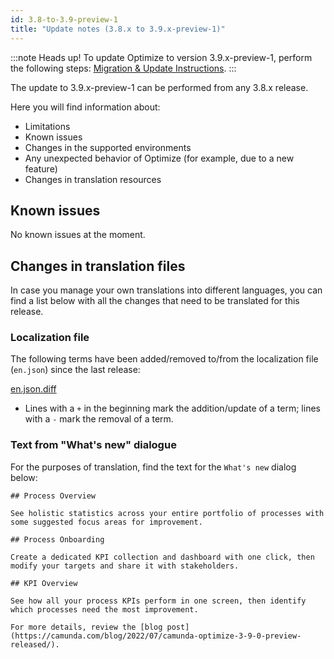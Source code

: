 ```yaml
---
id: 3.8-to-3.9-preview-1
title: "Update notes (3.8.x to 3.9.x-preview-1)"
---
```


:::note Heads up!
To update Optimize to version 3.9.x-preview-1, perform the following steps: [Migration & Update Instructions](./instructions.md).
:::

The update to 3.9.x-preview-1 can be performed from any 3.8.x release.

Here you will find information about:

- Limitations
- Known issues
- Changes in the supported environments
- Any unexpected behavior of Optimize (for example, due to a new feature)
- Changes in translation resources

## Known issues

No known issues at the moment.

## Changes in translation files

In case you manage your own translations into different languages, you can find a list below with all the changes that need to be translated for this release.

### Localization file

The following terms have been added/removed to/from the localization file (`en.json`) since the last release:

[en.json.diff](./translation-diffs/differences_localization_380_390_preview_1.diff)

- Lines with a `+` in the beginning mark the addition/update of a term; lines with a `-` mark the removal of a term.

### Text from "What's new" dialogue

For the purposes of translation, find the text for the `What's new` dialog below:

```
## Process Overview

See holistic statistics across your entire portfolio of processes with some suggested focus areas for improvement.

## Process Onboarding

Create a dedicated KPI collection and dashboard with one click, then modify your targets and share it with stakeholders.

## KPI Overview

See how all your process KPIs perform in one screen, then identify which processes need the most improvement.

For more details, review the [blog post](https://camunda.com/blog/2022/07/camunda-optimize-3-9-0-preview-released/).
```
